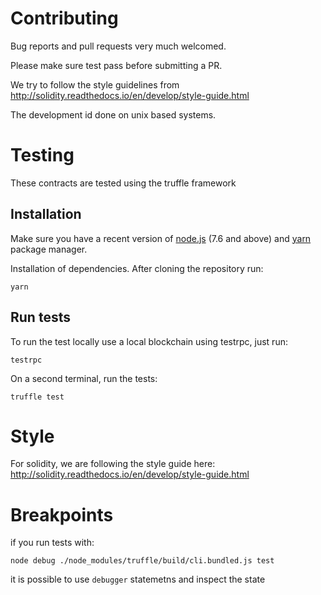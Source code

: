 
# Contributing

Bug reports and pull requests very much welcomed.

Please make sure test pass before submitting a PR.

We try to follow the style guidelines from http://solidity.readthedocs.io/en/develop/style-guide.html

The development id done on unix based systems.  

# Testing

These contracts are tested using the truffle framework

## Installation

Make sure you have a recent version of [node.js](https://nodejs.org/) (7.6 and above) and [yarn](https://yarnpkg.com) package manager.

Installation of dependencies. After cloning the repository run:

    yarn


## Run tests

To run the test locally use a local blockchain using testrpc, just run:

    testrpc

On a second terminal, run the tests:

    truffle test


# Style

For solidity, we are following the style guide here: http://solidity.readthedocs.io/en/develop/style-guide.html


# Breakpoints

if you run tests with:

    node debug ./node_modules/truffle/build/cli.bundled.js test

it is possible to use `debugger` statemetns and inspect the state
